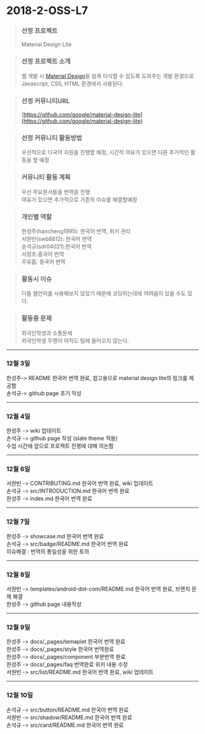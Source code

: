 # 2018-2-OSS-L7

> ### 선정 프로젝트
> Material Design Lite 

> ### 선정 프로젝트 소개
> 웹 개발 시 [Material Design](https://material.io/design/introduction/#)을 쉽게 이식할 수 있도록 도와주는 개발 환경으로  
> Javascript, CSS, HTML 환경에서 사용된다.

> ### 선정 커뮤니티URL
> [https://github.com/google/material-design-lite](https://github.com/google/material-design-lite)

> ### 선정 커뮤니티 활동방법
> 우선적으로 다국어 지원을 진행할 예정, 시간적 여유가 있으면 다른 추가적인 활동을 할 예정

> ### 커뮤니티 활동 계획 
> 우선 주요문서들을 번역을 진행  
> 여유가 있으면 추가적으로 기존의 이슈를 해결할예정

> ### 개인별 역할
> 한성주(hancheng1995): 한국어 번역, 위키 관리  
서원빈(swb8812): 한국어 번역   
손석규(sdr04021):한국어 번역   
서정초:중국어 번역  
주유흠: 중국어 번역  

> ### 활동시 이슈
> 다들 웹언어를 사용해보지 않았기 때문에 코딩하는데에 어려움이 있을 수도 있다.

> ### 활동중 문제
> 외국인학생과 소통문제  
> 외국인학생 두명이 아직도 팀에 들어오지 않는다.

* * *

### 12월 3일
한성주-> README 한국어 번역 완료, 참고용으로 material design lite의 링크를 제공함   
손석규-> github page 초기 작성

* * *

### 12월 4일
한성주 -> wiki 업데이트   
손석규 -> github page 작성 (slate theme 적용)  
수업 시간에 앞으로 프로젝트 진행에 대해 의논함

* * *

### 12월 6일
서원빈 -> CONTRIBUTING.md 한국어 번역 완료, wiki 업데이트   
손석규 -> src/INTRODUCTION.md 한국어 번역 완료  
한성주 -> index.md 한국어 번역 완료

* * *

### 12월 7일
한성주 -> showcase.md 한국어 번역 완료   
손석규 -> src/badge/README.md 한국어 번역 완료   
이슈해결 : 번역의 통일성을 위한 토의

* * *

### 12월 8일
서원빈 -> templates/android-dot-com/README.md 한국어 번역 완료, 브랜치 문제 해결  
한성주 -> github page 내용작성

* * *

### 12월 9일
한성주 -> docs/_pages/temaplet 한국어 번역 완료  
한성주 -> docs/_pages/style 한국어 번역완료    
한성주 -> docs/_pages/component 부분번역 완료  
한성주 -> docs/_pages/faq  번역완료 위키 내용 수정  
서원빈 -> src/list/README.md 한국어 번역 완료, wiki 업데이트


* * *

### 12월 10일
손석규 -> src/button/README.md 한국어 번역 완료  
서원빈 -> src/shadow/README.md 한국어 번역 완료  
손석규 -> src/card/README.md 한국어 번역 완료
